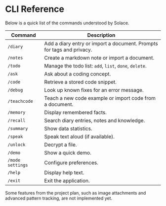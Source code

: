 # CLI Reference

Below is a quick list of the commands understood by Solace.

| Command | Description |
| ------- | ----------- |
| `/diary` | Add a diary entry or import a document. Prompts for tags and privacy. |
| `/notes` | Create a markdown note or import a document. |
| `/todo`  | Manage the todo list: `add`, `list`, `done`, `delete`. |
| `/ask`   | Ask about a coding concept. |
| `/code`  | Retrieve a stored code snippet. |
| `/debug` | Look up known fixes for an error message. |
| `/teachcode` | Teach a new code example or import code from a document. |
| `/memory` | Display remembered facts. |
| `/recall` | Search diary entries, notes and knowledge. |
| `/summary` | Show data statistics. |
| `/speak` | Speak text aloud (if available). |
| `/unlock` | Decrypt a file. |
| `/demo` | Show a quick demo. |
| `/mode settings` | Configure preferences. |
| `/help` | Display help text. |
| `/exit` | Exit the application. |

Some features from the project plan, such as image attachments and advanced pattern tracking, are not implemented yet.


